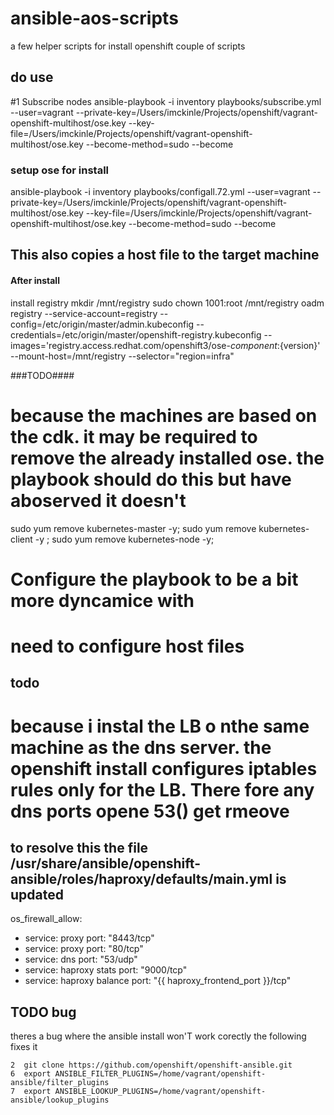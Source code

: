 # ansible-aos-scripts
a few helper scripts for install openshift
 couple of scripts


## do use 
#1 Subscribe nodes 
ansible-playbook  -i inventory playbooks/subscribe.yml --user=vagrant   --private-key=/Users/imckinle/Projects/openshift/vagrant-openshift-multihost/ose.key   --key-file=/Users/imckinle/Projects/openshift/vagrant-openshift-multihost/ose.key  --become-method=sudo --become

### setup ose for install 
ansible-playbook  -i inventory playbooks/configall.72.yml --user=vagrant   --private-key=/Users/imckinle/Projects/openshift/vagrant-openshift-multihost/ose.key   --key-file=/Users/imckinle/Projects/openshift/vagrant-openshift-multihost/ose.key  --become-method=sudo --become
## This also copies a host file to the target machine 

#### After install ##### 
install registry 
mkdir /mnt/registry 
sudo chown 1001:root /mnt/registry
oadm registry --service-account=registry     --config=/etc/origin/master/admin.kubeconfig     --credentials=/etc/origin/master/openshift-registry.kubeconfig     --images='registry.access.redhat.com/openshift3/ose-${component}:${version}'     --mount-host=/mnt/registry --selector="region=infra"


###TODO####
# because the machines are based on the cdk. it may be required to remove the already installed ose. the playbook should do this but have aboserved it doesn't 
sudo yum remove  kubernetes-master -y; sudo yum remove  kubernetes-client -y ; sudo yum remove  kubernetes-node -y; 
# Configure the playbook to be a bit more dyncamice with 
# need to configure host files

## todo
# because i instal the LB o nthe same machine as the dns server.  the openshift install configures iptables rules only for the LB. There fore any dns ports opene 53() get rmeove 

## to resolve this the file /usr/share/ansible/openshift-ansible/roles/haproxy/defaults/main.yml is updated 
os_firewall_allow:
- service: proxy
  port: "8443/tcp"
- service: proxy
  port: "80/tcp"
- service: dns
  port: "53/udp"
- service: haproxy stats
  port: "9000/tcp"
- service: haproxy balance
  port: "{{ haproxy_frontend_port }}/tcp"

## TODO bug 
 theres a bug where  the ansible install won'T work corectly 
the following fixes it 

    2  git clone https://github.com/openshift/openshift-ansible.git
    6  export ANSIBLE_FILTER_PLUGINS=/home/vagrant/openshift-ansible/filter_plugins
    7  export ANSIBLE_LOOKUP_PLUGINS=/home/vagrant/openshift-ansible/lookup_plugins
 
